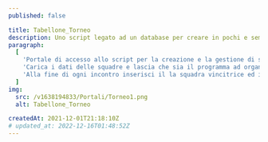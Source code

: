 ```yaml
---
published: false

title: Tabellone_Torneo
description: Uno script legato ad un database per creare in pochi e semplici passaggi il tabellone di un torneo ad eliminazione diretta.
paragraph:
  [
    'Portale di accesso allo script per la creazione e la gestione di semplici tornei ad eliminazione diretta.<br>',
    'Carica i dati delle squadre e lascia che sia il programma ad organizzare il tutto!',
    'Alla fine di ogni incontro inserisci il la squadra vincitrice ed il risultato',
  ]
img:
  src: /v1638194833/Portali/Torneo1.png
  alt: Tabellone_Torneo

createdAt: 2021-12-01T21:18:10Z
# updated_at: 2022-12-16T01:48:52Z
---
```

